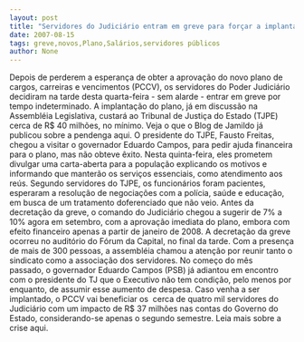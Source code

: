 ```yaml
---
layout: post
title: "Servidores do Judiciário entram em greve para forçar a implantação de novo plano de cargos e salários"
date: 2007-08-15
tags: greve,novos,Plano,Salários,servidores públicos
author: None
---
```

Depois de perderem a esperan&ccedil;a de obter a aprova&ccedil;&atilde;o do novo plano de cargos, carreiras&nbsp;e vencimentos (PCCV), os servidores do Poder Judici&aacute;rio decidiram na tarde desta quarta-feira - sem alarde - entrar em greve por tempo indeterminado.
A implanta&ccedil;&atilde;o do plano, j&aacute; em discuss&atilde;o na Assembl&eacute;ia Legislativa, custar&aacute; ao Tribunal de Justi&ccedil;a do Estado (TJPE) cerca de R$ 40 milh&otilde;es, no m&iacute;nimo. Veja o que o Blog de Jamildo j&aacute; publicou sobre a pendenga aqui.
O presidente do TJPE, Fausto Freitas, chegou a visitar o governador Eduardo Campos, para pedir ajuda financeira para o plano, mas n&atilde;o obteve &ecirc;xito.
Nesta quinta-feira, eles prometem divulgar uma carta-aberta para a popula&ccedil;&atilde;o explicando os motivos e informando que manter&atilde;o os servi&ccedil;os essenciais, como atendimento aos re&uacute;s.
Segundo servidores do TJPE, os funcion&aacute;rios foram pacientes, esperaram a resolu&ccedil;&atilde;o de negocia&ccedil;&otilde;es com a pol&iacute;cia, sa&uacute;de e educa&ccedil;&atilde;o, em busca de um tratamento doferenciado que n&atilde;o veio.
Antes da decreta&ccedil;&atilde;o da greve, o comando do Judici&aacute;rio chegou a sugerir de 7% a 10% agora em setembro, com a aprova&ccedil;&atilde;o imediata do plano, embora com efeito financeiro apenas a partir de janeiro de 2008.
A decreta&ccedil;&atilde;o da greve ocorreu no audit&oacute;rio do F&oacute;rum da Capital, no final da tarde. Com a presen&ccedil;a de mais de 300 pessoas, a assembl&eacute;ia chamou a aten&ccedil;&atilde;o por reunir tanto o sindicato como a associa&ccedil;&atilde;o dos servidores.
No come&ccedil;o do m&ecirc;s passado,&nbsp;o governador Eduardo Campos (PSB) j&aacute; adiantou em encontro com o presidente do TJ que o&nbsp;Executivo n&atilde;o tem condi&ccedil;&atilde;o, pelo menos por enquanto, de assumir esse aumento de despesa. Caso venha a ser implantado, o PCCV vai beneficiar os&nbsp; cerca de quatro mil servidores do Judici&aacute;rio com&nbsp;um impacto de R$ 37 milh&otilde;es nas contas do Governo do Estado, considerando-se apenas o segundo semestre. 
Leia mais sobre a crise aqui. 